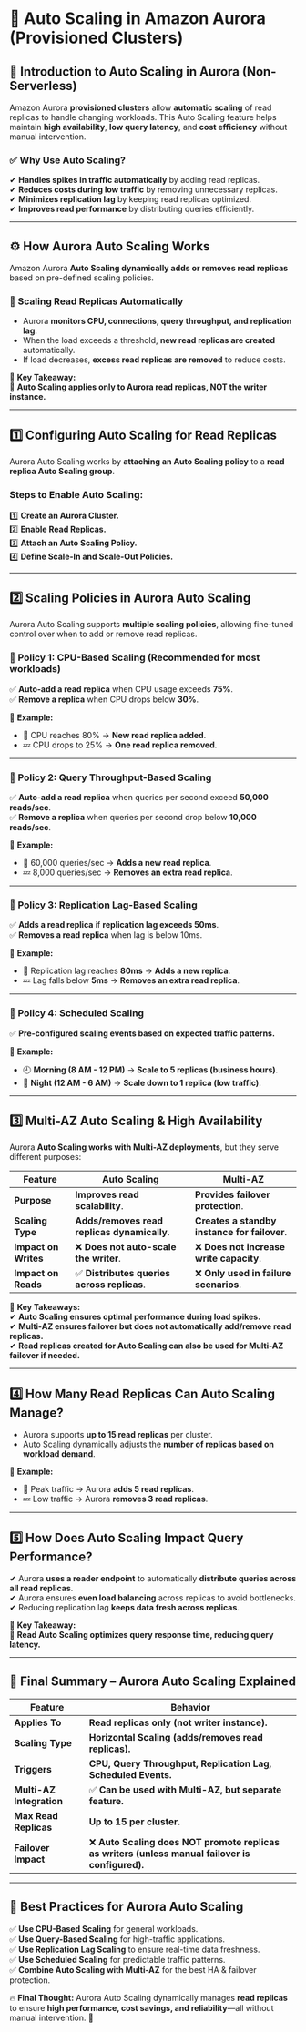 # 🚀 **Auto Scaling in Amazon Aurora (Provisioned Clusters)**

## **📌 Introduction to Auto Scaling in Aurora (Non-Serverless)**

Amazon Aurora **provisioned clusters** allow **automatic scaling** of read replicas to handle changing workloads. This Auto Scaling feature helps maintain **high availability**, **low query latency**, and **cost efficiency** without manual intervention.

### ✅ **Why Use Auto Scaling?**

✔ **Handles spikes in traffic automatically** by adding read replicas.  
✔ **Reduces costs during low traffic** by removing unnecessary replicas.  
✔ **Minimizes replication lag** by keeping read replicas optimized.  
✔ **Improves read performance** by distributing queries efficiently.

---

## **⚙️ How Aurora Auto Scaling Works**

Amazon Aurora **Auto Scaling dynamically adds or removes read replicas** based on pre-defined scaling policies.

### **🔹 Scaling Read Replicas Automatically**

- Aurora **monitors CPU, connections, query throughput, and replication lag**.
- When the load exceeds a threshold, **new read replicas are created** automatically.
- If load decreases, **excess read replicas are removed** to reduce costs.

📌 **Key Takeaway:**  
🚀 **Auto Scaling applies only to Aurora read replicas, NOT the writer instance.**

---

## **1️⃣ Configuring Auto Scaling for Read Replicas**

Aurora Auto Scaling works by **attaching an Auto Scaling policy** to a **read replica Auto Scaling group**.

### **Steps to Enable Auto Scaling:**

1️⃣ **Create an Aurora Cluster.**  
2️⃣ **Enable Read Replicas.**  
3️⃣ **Attach an Auto Scaling Policy.**  
4️⃣ **Define Scale-In and Scale-Out Policies.**

---

## **2️⃣ Scaling Policies in Aurora Auto Scaling**

Aurora Auto Scaling supports **multiple scaling policies**, allowing fine-tuned control over when to add or remove read replicas.

### **🔹 Policy 1: CPU-Based Scaling** (Recommended for most workloads)

✅ **Auto-add a read replica** when CPU usage exceeds **75%**.  
✅ **Remove a replica** when CPU drops below **30%**.

📌 **Example:**

- 🚀 CPU reaches 80% → **New read replica added**.
- 💤 CPU drops to 25% → **One read replica removed**.

---

### **🔹 Policy 2: Query Throughput-Based Scaling**

✅ **Auto-add a read replica** when queries per second exceed **50,000 reads/sec**.  
✅ **Remove a replica** when queries per second drop below **10,000 reads/sec**.

📌 **Example:**

- 🚀 60,000 queries/sec → **Adds a new read replica**.
- 💤 8,000 queries/sec → **Removes an extra read replica**.

---

### **🔹 Policy 3: Replication Lag-Based Scaling**

✅ **Adds a read replica** if **replication lag exceeds 50ms**.  
✅ **Removes a read replica** when lag is below 10ms.

📌 **Example:**

- 🚀 Replication lag reaches **80ms** → **Adds a new replica**.
- 💤 Lag falls below **5ms** → **Removes an extra read replica**.

---

### **🔹 Policy 4: Scheduled Scaling**

✅ **Pre-configured scaling events based on expected traffic patterns.**

📌 **Example:**

- 🕘 **Morning (8 AM - 12 PM)** → **Scale to 5 replicas (business hours)**.
- 🌙 **Night (12 AM - 6 AM)** → **Scale down to 1 replica (low traffic)**.

---

## **3️⃣ Multi-AZ Auto Scaling & High Availability**

Aurora **Auto Scaling works with Multi-AZ deployments**, but they serve different purposes:

| **Feature**          | **Auto Scaling**                            | **Multi-AZ**                                 |
| -------------------- | ------------------------------------------- | -------------------------------------------- |
| **Purpose**          | **Improves read scalability**.              | **Provides failover protection**.            |
| **Scaling Type**     | **Adds/removes read replicas dynamically**. | **Creates a standby instance for failover**. |
| **Impact on Writes** | ❌ **Does not auto-scale the writer**.      | ❌ **Does not increase write capacity**.     |
| **Impact on Reads**  | ✅ **Distributes queries across replicas**. | ❌ **Only used in failure scenarios**.       |

📌 **Key Takeaways:**  
✔ **Auto Scaling ensures optimal performance during load spikes.**  
✔ **Multi-AZ ensures failover but does not automatically add/remove read replicas.**  
✔ **Read replicas created for Auto Scaling can also be used for Multi-AZ failover if needed.**

---

## **4️⃣ How Many Read Replicas Can Auto Scaling Manage?**

- Aurora supports **up to 15 read replicas** per cluster.
- Auto Scaling dynamically adjusts the **number of replicas based on workload demand**.

📌 **Example:**

- 🚀 Peak traffic → Aurora **adds 5 read replicas**.
- 💤 Low traffic → Aurora **removes 3 read replicas**.

---

## **5️⃣ How Does Auto Scaling Impact Query Performance?**

✔ Aurora **uses a reader endpoint** to automatically **distribute queries across all read replicas**.  
✔ Aurora ensures **even load balancing** across replicas to avoid bottlenecks.  
✔ Reducing replication lag **keeps data fresh across replicas**.

📌 **Key Takeaway:**  
🚀 **Read Auto Scaling optimizes query response time, reducing query latency.**

---

## **🎯 Final Summary – Aurora Auto Scaling Explained**

| **Feature**              | **Behavior**                                                                                     |
| ------------------------ | ------------------------------------------------------------------------------------------------ |
| **Applies To**           | **Read replicas only (not writer instance).**                                                    |
| **Scaling Type**         | **Horizontal Scaling (adds/removes read replicas).**                                             |
| **Triggers**             | **CPU, Query Throughput, Replication Lag, Scheduled Events.**                                    |
| **Multi-AZ Integration** | ✅ **Can be used with Multi-AZ, but separate feature.**                                          |
| **Max Read Replicas**    | **Up to 15 per cluster.**                                                                        |
| **Failover Impact**      | ❌ **Auto Scaling does NOT promote replicas as writers (unless manual failover is configured).** |

---

## **🚀 Best Practices for Aurora Auto Scaling**

✅ **Use CPU-Based Scaling** for general workloads.  
✅ **Use Query-Based Scaling** for high-traffic applications.  
✅ **Use Replication Lag Scaling** to ensure real-time data freshness.  
✅ **Use Scheduled Scaling** for predictable traffic patterns.  
✅ **Combine Auto Scaling with Multi-AZ** for the best HA & failover protection.

🔥 **Final Thought:** Aurora Auto Scaling dynamically manages **read replicas** to ensure **high performance, cost savings, and reliability**—all without manual intervention. 🚀
